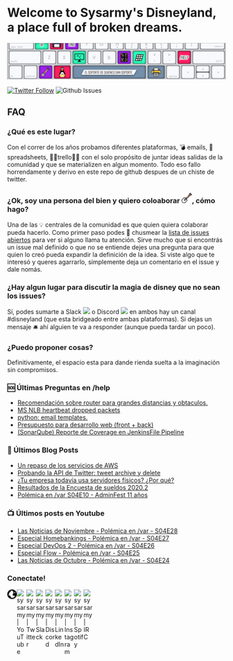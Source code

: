 # Welcome to Sysarmy's Disneyland, a place full of broken dreams.
<img src="https://raw.githubusercontent.com/edux/disneyland/master/misc/images/banner_sysarmy.png">

[![Twitter Follow](https://img.shields.io/twitter/follow/sysarmy?color=1DA1F2&logo=twitter&style=for-the-badge)](https://twitter.com/intent/follow?original_referer=https%3A%2F%2Fgithub.com%2Fsysarmy&screen_name=sysarmy)
![Github Issues](https://img.shields.io/github/issues/sysarmy/disneyland?label=geniales%20ideas%20Pendientes&style=for-the-badge&logoWitdh=50) 

## FAQ

### ¿Qué es este lugar?

Con el correr de los años probamos diferentes plataformas, 💣 emails, 💩 spreadsheets, 💩💩trello💩💩 con el solo propósito de juntar ideas salidas de la comunidad y que se materializen en algun momento. Todo eso fallo horrendamente y derivo en este repo de github despues de un chiste de twitter. 

### ¿Ok, soy una persona del bien y quiero coloaborar <img src="https://raw.githubusercontent.com/edux/disneyland/master/misc/images/shovel.png" width="24">, cómo hago?


Una de las 💡 centrales de la comunidad es que quien quiera colaborar pueda hacerlo. Como primer paso podes 🔎 chusmear la [lista de issues abiertos](https://github.com/sysarmy/disneyland/issues) para ver si alguno llama tu atención. Sirve mucho que si encontrás un issue mal definido o que no se entiende dejes una pregunta para que quien lo creó pueda expandir la definición de la idea. Si viste algo que te interesó y queres agarrarlo, simplemente deja un comentario en el issue y dale nomás.

### ¿Hay algun lugar para discutir la magia de disney que no sean los issues?

Sí, podes sumarte a Slack [<img width="15px" src="https://cdn.jsdelivr.net/npm/simple-icons@v3/icons/slack.svg" />][slack]
 o Discord [<img width="15px" src="https://cdn.jsdelivr.net/npm/simple-icons@v3/icons/discord.svg" />][discord] en ambos hay un canal #disneyland (que esta bridgeado entre ambas plataformas). Si dejas un mensaje 🛎️ ahí alguien te va a responder (aunque pueda tardar un poco).

### ¿Puedo proponer cosas?

Definitivamente, el espacio esta para dande rienda suelta a la imaginación sin compromisos.

### 🆘 Últimas Preguntas en /help

<!-- HELP:START -->
- [Recomendación sobre router para grandes distancias y obtaculos.](https://help.sysarmy.com/discussion/4812/recomendacion-sobre-router-para-grandes-distancias-y-obtaculos)
- [MS NLB heartbeat dropped packets](https://help.sysarmy.com/discussion/4810/ms-nlb-heartbeat-dropped-packets)
- [python: email templates.](https://help.sysarmy.com/discussion/4809/python-email-templates)
- [Presupuesto para desarrollo web (front + back)](https://help.sysarmy.com/discussion/4808/presupuesto-para-desarrollo-web-front-back)
- [(SonarQube) Reporte de Coverage en JenkinsFile Pipeline](https://help.sysarmy.com/discussion/4807/sonarqube-reporte-de-coverage-en-jenkinsfile-pipeline)
<!-- HELP:END -->

### 📕 Últimos Blog Posts

<!-- BLOG-POST-LIST:START -->
- [Un repaso de los servicios de AWS](https://sysarmy.com/blog/posts/servicios-de-aws/)
- [Probando la API de Twitter: tweet archive y delete](https://sysarmy.com/blog/posts/api-de-twitter-archive-y-delete/)
- [¿Tu empresa todavía usa servidores físicos? ¿Por qué?](https://sysarmy.com/blog/posts/todavia-se-usan-servers-fisicos/)
- [Resultados de la Encuesta de sueldos 2020.2](https://sysarmy.com/blog/posts/resultados-de-la-encuesta-de-sueldos-2020-2/)
- [Polémica en /var S04E10 - AdminFest 11 años](https://sysarmy.com/blog/posts/polemicaenvar-s04e10-adminfest11/)
<!-- BLOG-POST-LIST:END -->

### 📺 Últimos posts en Youtube

<!-- YOUTUBE:START -->
- [Las Noticias de Noviembre - Polémica en /var - S04E28](https://www.youtube.com/watch?v=VdUJtdbbf-c)
- [Especial Homebankings - Polémica en /var - S04E27](https://www.youtube.com/watch?v=0kxCjpcHIrU)
- [Especial DevOps 2 - Polémica en /var - S04E26](https://www.youtube.com/watch?v=9hchXTyZLx4)
- [Especial Flow - Polémica en /var - S04E25](https://www.youtube.com/watch?v=jujJkKBkveM)
- [Las Noticias de Octubre - Polémica en /var - S04E24](https://www.youtube.com/watch?v=Lt7JojKx320)
<!-- YOUTUBE:END -->

### Conectate!

[<img align="left" alt="sysarmy" width="22px" src="https://raw.githubusercontent.com/iconic/open-iconic/master/svg/globe.svg" />][website]
[<img align="left" alt="sysarmy | YouTube" width="22px" src="https://cdn.jsdelivr.net/npm/simple-icons@v3/icons/youtube.svg" />][youtube]
[<img align="left" alt="sysarmy | Twitter" width="22px" src="https://cdn.jsdelivr.net/npm/simple-icons@v3/icons/twitter.svg" />][twitter]
[<img align="left" alt="sysarmy | Slack" width="22px" src="https://cdn.jsdelivr.net/npm/simple-icons@v3/icons/slack.svg" />][slack]
[<img align="left" alt="sysarmy | Discord" width="22px" src="https://cdn.jsdelivr.net/npm/simple-icons@v3/icons/discord.svg" />][discord]
[<img align="left" alt="sysarmy | LinkedIn" width="22px" src="https://cdn.jsdelivr.net/npm/simple-icons@v3/icons/linkedin.svg" />][linkedin]
[<img align="left" alt="sysarmy | Instagram" width="22px" src="https://cdn.jsdelivr.net/npm/simple-icons@v3/icons/instagram.svg" />][instagram]
[<img align="left" alt="sysarmy | Spotify" width="22px" src="https://cdn.jsdelivr.net/npm/simple-icons@v3/icons/spotify.svg" />][spotify]
[<img align="left" alt="sysarmy | IRC" width="22px" src="https://cdn.jsdelivr.net/npm/simple-icons@v3/icons/wechat.svg" />][irc]


[website]: https://sysarmy.com
[slack]: https://sysar.my/slack
[discord]: https://sysar.my/discord 
[blog]: https://sysarmy.com/blog
[twitter]: https://twitter.com/sysarmy
[youtube]: https://youtube.com/sysarmyar
[spotify]: https://sysar.my/spotify
[instagram]: https://www.instagram.com/sysarmy/
[linkedin]: https://www.linkedin.com/groups/4736196
[irc]: https://webchat.freenode.net/?channels=#sysarmy
[icons]: https://simpleicons.org
